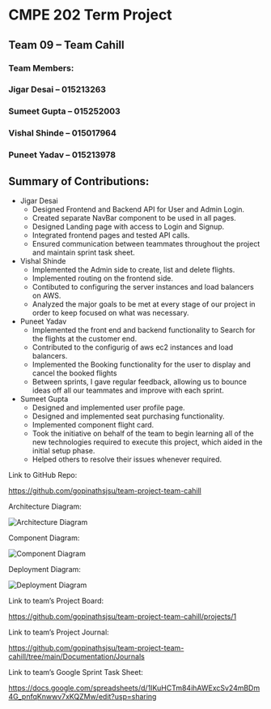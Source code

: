 # CMPE 202 Term Project
## Team 09 – Team Cahill
### Team Members:
### Jigar Desai – 	    015213263
### Sumeet Gupta –  015252003
### Vishal Shinde –    015017964
### Puneet Yadav –   015213978

## Summary of Contributions:
* Jigar Desai
  * Designed Frontend and Backend API for User and Admin Login.
  * Created separate NavBar component to be used in all pages.
  * Designed Landing page with access to Login and Signup.
  * Integrated frontend pages and tested API calls.
  * Ensured communication between teammates throughout the project and maintain sprint task sheet. 
* Vishal Shinde
  * Implemented the Admin side to create, list and delete flights.
  * Implemented routing on the frontend side.
  * Contibuted to configuring the server instances and load balancers on AWS.
  * Analyzed the major goals to be met at every stage of our project in order to keep focused on what was necessary.
* Puneet Yadav
  * Implemented the front end and backend functionality to Search for the flights at the customer end.
  * Contributed to the configurig of aws ec2 instances and load balancers.
  * Implemented the Booking functionality for the user to display and cancel the booked flights
  * Between sprints, I gave regular feedback, allowing us to bounce ideas off all our teammates and improve with each sprint.
* Sumeet Gupta
  * Designed and implemented user profile page.
  * Designed and implemented seat purchasing functionality.
  * Implemented component flight card.
  * Took the initiative on behalf of the team to begin learning all of the new technologies required to execute this project, which aided in the initial setup phase.
  * Helped others to resolve their issues whenever required.

Link to GitHub Repo:

https://github.com/gopinathsjsu/team-project-team-cahill

Architecture Diagram:

![Architecture Diagram](https://user-images.githubusercontent.com/78275689/144727933-3b7a94e2-142a-4a50-a198-94e85ccadf2d.png)

Component Diagram:

![Component Diagram](https://user-images.githubusercontent.com/78275689/144734514-5c86307f-efd3-4d23-b65e-c03434223b6e.png)

Deployment Diagram:

![Deployment Diagram](https://user-images.githubusercontent.com/78275689/144734526-a0736d00-f63a-46a6-b421-416c02207893.png)

Link to team’s Project Board:

https://github.com/gopinathsjsu/team-project-team-cahill/projects/1

Link to team’s Project Journal:

https://github.com/gopinathsjsu/team-project-team-cahill/tree/main/Documentation/Journals

Link to team’s Google Sprint Task Sheet:

https://docs.google.com/spreadsheets/d/1IKuHCTm84ihAWExcSv24mBDm4G_pnfqKnwwv7xKQZMw/edit?usp=sharing
